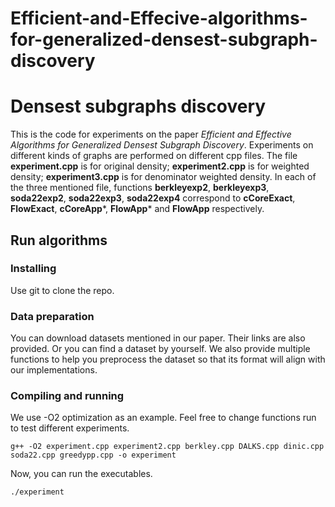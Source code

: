 # Efficient-and-Effecive-algorithms-for-generalized-densest-subgraph-discovery


# Densest subgraphs discovery
 
This is the code for experiments on the paper *Efficient and Effective Algorithms for Generalized Densest Subgraph Discovery*. Experiments on different kinds of graphs are performed on different cpp files. The file __experiment.cpp__ is for original density; __experiment2.cpp__ is for weighted density; __experiment3.cpp__ is for denominator weighted density. In each of the three mentioned file, functions __berkleyexp2__, __berkleyexp3__, __soda22exp2__, __soda22exp3__, __soda22exp4__ correspond to __cCoreExact__, __FlowExact__, __cCoreApp__\*, __FlowApp__* and __FlowApp__ respectively.
 
## Run algorithms
 
### Installing
Use git to clone the repo.
 
### Data preparation
You can download datasets mentioned in our paper. Their links are also provided. Or you can find a dataset by yourself. We also provide multiple functions to help you preprocess the dataset so that its format will align with our implementations.
 
### Compiling and running
We use -O2 optimization as an example. Feel free to change functions run to test different experiments. 
```
g++ -O2 experiment.cpp experiment2.cpp berkley.cpp DALKS.cpp dinic.cpp soda22.cpp greedypp.cpp -o experiment
```
Now, you can run the executables. 

```
./experiment
```

 




